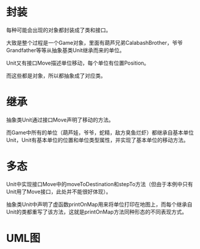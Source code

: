 封装
================
每种可能会出现的对象都封装成了类和接口。

大致是整个过程是一个Game对象，里面有葫芦兄弟CalabashBrother，爷爷Grandfather等等从抽象基类Unit继承而来的单位。

Unit又有接口Move描述单位移动，每个单位有位置Position。

而这些都是对象，所以都抽象成了对应类。

继承
================
抽象类Unit通过接口Move声明了移动的方法。

而Game中所有的单位（葫芦娃，爷爷，蛇精，敌方臭鱼烂虾）都继承自基本单位Unit，Unit有基本单位的位置和单位类型属性，并实现了基本单位的移动方法。

多态
================
Unit中实现接口Move中的moveToDestination和stepTo方法（但由于本例中只有Unit用了Move接口，此处并不能很好体现）。

抽象类Unit中声明了虚函数printOnMap用来将单位打印在地图上，而每个继承自Unit的类都重写了该方法，这就是printOnMap方法同种形态的不同表现方式。

UML图
================
    
